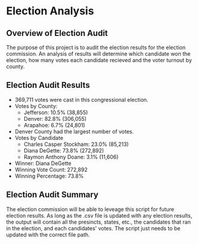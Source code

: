 # Election Analysis

## Overview of Election Audit
The purpose of this project is to audit the election results for the election commission. An analysis of results will determine which candidate won the election, how many votes each candidate recieved and the voter turnout by county.

## Election Audit Results
- 369,711 votes were cast in this congressional election.
- Votes by County:
  - Jefferson: 10.5% (38,855)
  - Denver: 82.8% (306,055)
  - Arapahoe: 6.7% (24,801)
- Denver County had the largest number of votes.
- Votes by Candidate
  - Charles Casper Stockham: 23.0% (85,213)
  - Diana DeGette: 73.8% (272,892)
  - Raymon Anthony Doane: 3.1% (11,606)
- Winner: Diana DeGette
- Winning Vote Count: 272,892
- Winning Percentage: 73.8%

## Election Audit Summary
The election commission will be able to leveage this script for future election results. As long as the .csv file is updated with any election results, the output will contain all the presincts, states, etc., the candidates that ran in the election, and each candidates' votes. The script just needs to be updated with the correct file path.
